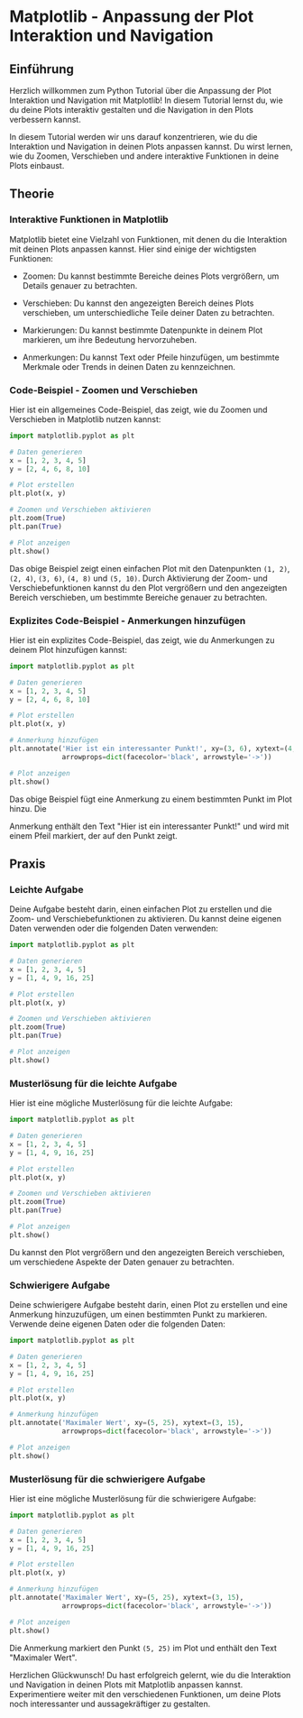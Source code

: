 # Matplotlib - Anpassung der Plot Interaktion und Navigation

## Einführung

Herzlich willkommen zum Python Tutorial über die Anpassung der Plot Interaktion und Navigation mit Matplotlib! In diesem Tutorial lernst du, wie du deine Plots interaktiv gestalten und die Navigation in den Plots verbessern kannst.

In diesem Tutorial werden wir uns darauf konzentrieren, wie du die Interaktion und Navigation in deinen Plots anpassen kannst. Du wirst lernen, wie du Zoomen, Verschieben und andere interaktive Funktionen in deine Plots einbaust.

## Theorie

### Interaktive Funktionen in Matplotlib

Matplotlib bietet eine Vielzahl von Funktionen, mit denen du die Interaktion mit deinen Plots anpassen kannst. Hier sind einige der wichtigsten Funktionen:

- Zoomen: Du kannst bestimmte Bereiche deines Plots vergrößern, um Details genauer zu betrachten.

- Verschieben: Du kannst den angezeigten Bereich deines Plots verschieben, um unterschiedliche Teile deiner Daten zu betrachten.

- Markierungen: Du kannst bestimmte Datenpunkte in deinem Plot markieren, um ihre Bedeutung hervorzuheben.

- Anmerkungen: Du kannst Text oder Pfeile hinzufügen, um bestimmte Merkmale oder Trends in deinen Daten zu kennzeichnen.

### Code-Beispiel - Zoomen und Verschieben

Hier ist ein allgemeines Code-Beispiel, das zeigt, wie du Zoomen und Verschieben in Matplotlib nutzen kannst:

```python
import matplotlib.pyplot as plt

# Daten generieren
x = [1, 2, 3, 4, 5]
y = [2, 4, 6, 8, 10]

# Plot erstellen
plt.plot(x, y)

# Zoomen und Verschieben aktivieren
plt.zoom(True)
plt.pan(True)

# Plot anzeigen
plt.show()
```

Das obige Beispiel zeigt einen einfachen Plot mit den Datenpunkten `(1, 2)`, `(2, 4)`, `(3, 6)`, `(4, 8)` und `(5, 10)`. Durch Aktivierung der Zoom- und Verschiebefunktionen kannst du den Plot vergrößern und den angezeigten Bereich verschieben, um bestimmte Bereiche genauer zu betrachten.

### Explizites Code-Beispiel - Anmerkungen hinzufügen

Hier ist ein explizites Code-Beispiel, das zeigt, wie du Anmerkungen zu deinem Plot hinzufügen kannst:

```python
import matplotlib.pyplot as plt

# Daten generieren
x = [1, 2, 3, 4, 5]
y = [2, 4, 6, 8, 10]

# Plot erstellen
plt.plot(x, y)

# Anmerkung hinzufügen
plt.annotate('Hier ist ein interessanter Punkt!', xy=(3, 6), xytext=(4, 8),
             arrowprops=dict(facecolor='black', arrowstyle='->'))

# Plot anzeigen
plt.show()
```

Das obige Beispiel fügt eine Anmerkung zu einem bestimmten Punkt im Plot hinzu. Die

 Anmerkung enthält den Text "Hier ist ein interessanter Punkt!" und wird mit einem Pfeil markiert, der auf den Punkt zeigt.

## Praxis

### Leichte Aufgabe

Deine Aufgabe besteht darin, einen einfachen Plot zu erstellen und die Zoom- und Verschiebefunktionen zu aktivieren. Du kannst deine eigenen Daten verwenden oder die folgenden Daten verwenden:

```python
import matplotlib.pyplot as plt

# Daten generieren
x = [1, 2, 3, 4, 5]
y = [1, 4, 9, 16, 25]

# Plot erstellen
plt.plot(x, y)

# Zoomen und Verschieben aktivieren
plt.zoom(True)
plt.pan(True)

# Plot anzeigen
plt.show()
```

### Musterlösung für die leichte Aufgabe

Hier ist eine mögliche Musterlösung für die leichte Aufgabe:

```python
import matplotlib.pyplot as plt

# Daten generieren
x = [1, 2, 3, 4, 5]
y = [1, 4, 9, 16, 25]

# Plot erstellen
plt.plot(x, y)

# Zoomen und Verschieben aktivieren
plt.zoom(True)
plt.pan(True)

# Plot anzeigen
plt.show()
```

Du kannst den Plot vergrößern und den angezeigten Bereich verschieben, um verschiedene Aspekte der Daten genauer zu betrachten.

### Schwierigere Aufgabe

Deine schwierigere Aufgabe besteht darin, einen Plot zu erstellen und eine Anmerkung hinzuzufügen, um einen bestimmten Punkt zu markieren. Verwende deine eigenen Daten oder die folgenden Daten:

```python
import matplotlib.pyplot as plt

# Daten generieren
x = [1, 2, 3, 4, 5]
y = [1, 4, 9, 16, 25]

# Plot erstellen
plt.plot(x, y)

# Anmerkung hinzufügen
plt.annotate('Maximaler Wert', xy=(5, 25), xytext=(3, 15),
             arrowprops=dict(facecolor='black', arrowstyle='->'))

# Plot anzeigen
plt.show()
```

### Musterlösung für die schwierigere Aufgabe

Hier ist eine mögliche Musterlösung für die schwierigere Aufgabe:

```python
import matplotlib.pyplot as plt

# Daten generieren
x = [1, 2, 3, 4, 5]
y = [1, 4, 9, 16, 25]

# Plot erstellen
plt.plot(x, y)

# Anmerkung hinzufügen
plt.annotate('Maximaler Wert', xy=(5, 25), xytext=(3, 15),
             arrowprops=dict(facecolor='black', arrowstyle='->'))

# Plot anzeigen
plt.show()
```

Die Anmerkung markiert den Punkt `(5, 25)` im Plot und enthält den Text "Maximaler Wert".

Herzlichen Glückwunsch! Du hast erfolgreich gelernt, wie du die Interaktion und Navigation in deinen Plots mit Matplotlib anpassen kannst. Experimentiere weiter mit den verschiedenen Funktionen, um deine Plots noch interessanter und aussagekräftiger zu gestalten.
